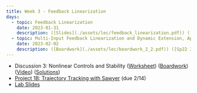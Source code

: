 ```yaml
---
title: Week 3 - Feedback Linearization
days:
  - topic: Feedback Linearization
    date: 2023-01-31
    description: ([Slides](./assets/lec/feedback_linearization.pdf)) ([Boardwork](./assets/lec/boardwork_1_31.pdf))  <br /> Reading - Sastry 1999, Chapter 8
  - topic: Multi-Input Feedback Linearization and Dynamic Extension, Application to Planar Quadrotors
    date: 2023-02-02
    description: ([Boardwork](./assets/lec/boardwork_2_2.pdf)) ([Sp22 3D Quadrotor](./assets/lec/3D_Quadrotor_2022.pdf))  <br /> Reading - MLS Chapter 7
---
```


- Discussion 3: Nonlinear Controls and Stability ([Worksheet](./assets/disc/Discussion_3_Feedback_Linearization.pdf)) ([Boardwork](./assets/disc/201_disc.pdf)) ([Video](https://youtu.be/RST6BJlrIDY)) ([Solutions](./assets/disc/Discussion_3_Feedback_Linearization_Solns.pdf))
- [Project 1B: Trajectory Tracking with Sawyer](./assets/proj/proj1b.pdf) (due 2/14)
- [Lab Slides](https://docs.google.com/presentation/d/1qFgv4YDxfHiKDjqE8yussqhWTYUe6_LN5_CBx9cIsHg/edit?usp=sharing)

<a id="Week4"></a>
